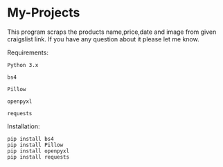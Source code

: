 # My-Projects


This program scraps the products name,price,date and image from given craigslist link. If you have any question about it please let me know.


Requirements:

	Python 3.x

	bs4

	Pillow

	openpyxl

	requests

Installation:

	pip install bs4
	pip install Pillow	
	pip install openpyxl
	pip install requests


